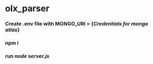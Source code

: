 # olx_parser
 ### Create .env file with MONGO_URI = {*Credentials for mongo atlas*}
 ### npm i
 ### run *node server.js*
